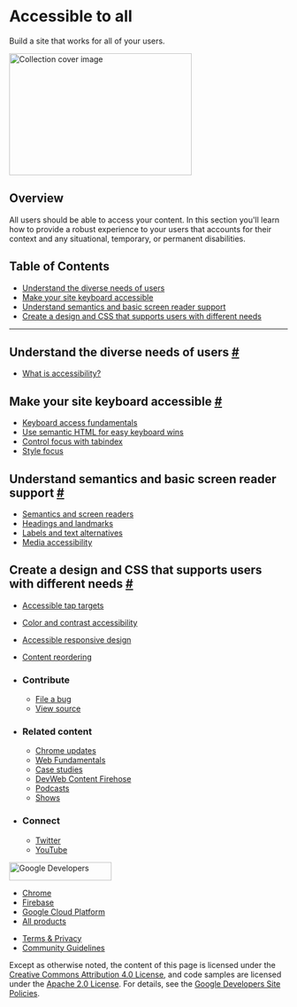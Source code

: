 # Accessible to all

Build a site that works for all of your users.

<img src="https://web-dev.imgix.net/image/jxu1OdD7LKOGIDU7jURMpSH2lyK2/kIvqNJ7Z62umTO31nYhk.svg" alt="Collection cover image" class="w-masthead-path__image" width="330" height="220" />

## Overview

All users should be able to access your content. In this section you'll learn how to provide a robust experience to your users that accounts for their context and any situational, temporary, or permanent disabilities.

## Table of Contents

- <a href="#understand-the-diverse-needs-of-users" class="w-path-link">Understand the diverse needs of users</a>
- <a href="#make-your-site-keyboard-accessible" class="w-path-link">Make your site keyboard accessible</a>
- <a href="#understand-semantics-and-basic-screen-reader-support" class="w-path-link">Understand semantics and basic screen reader support</a>
- <a href="#create-a-design-and-css-that-supports-users-with-different-needs" class="w-path-link">Create a design and CSS that supports users with different needs</a>

---

## Understand the diverse needs of users <a href="#understand-the-diverse-needs-of-users" class="w-headline-link">#</a>

- <a href="/what-is-accessibility/" class="w-path-link">What is accessibility?</a>

## Make your site keyboard accessible <a href="#make-your-site-keyboard-accessible" class="w-headline-link">#</a>

- <a href="/keyboard-access/" class="w-path-link">Keyboard access fundamentals</a>
- <a href="/use-semantic-html/" class="w-path-link">Use semantic HTML for easy keyboard wins</a>
- <a href="/control-focus-with-tabindex/" class="w-path-link">Control focus with tabindex</a>
- <a href="/style-focus/" class="w-path-link">Style focus</a>

## Understand semantics and basic screen reader support <a href="#understand-semantics-and-basic-screen-reader-support" class="w-headline-link">#</a>

- <a href="/semantics-and-screen-readers/" class="w-path-link">Semantics and screen readers</a>
- <a href="/headings-and-landmarks/" class="w-path-link">Headings and landmarks</a>
- <a href="/labels-and-text-alternatives/" class="w-path-link">Labels and text alternatives</a>
- <a href="/media-accessibility/" class="w-path-link">Media accessibility</a>

## Create a design and CSS that supports users with different needs <a href="#create-a-design-and-css-that-supports-users-with-different-needs" class="w-headline-link">#</a>

- <a href="/accessible-tap-targets/" class="w-path-link">Accessible tap targets</a>
- <a href="/color-and-contrast-accessibility/" class="w-path-link">Color and contrast accessibility</a>
- <a href="/accessible-responsive-design/" class="w-path-link">Accessible responsive design</a>
- <a href="/content-reordering/" class="w-path-link">Content reordering</a>

- ### Contribute

  - <a href="https://github.com/GoogleChrome/web.dev/issues/new?assignees=&amp;labels=bug&amp;template=bug_report.md&amp;title=" class="w-footer__linkbox-link">File a bug</a>
  - <a href="https://github.com/googlechrome/web.dev" class="w-footer__linkbox-link">View source</a>

- ### Related content

  - <a href="https://blog.chromium.org/" class="w-footer__linkbox-link">Chrome updates</a>
  - <a href="https://developers.google.com/web/" class="w-footer__linkbox-link">Web Fundamentals</a>
  - <a href="https://developers.google.com/web/showcase/" class="w-footer__linkbox-link">Case studies</a>
  - <a href="https://devwebfeed.appspot.com/" class="w-footer__linkbox-link">DevWeb Content Firehose</a>
  - <a href="/podcasts/" class="w-footer__linkbox-link">Podcasts</a>
  - <a href="/shows/" class="w-footer__linkbox-link">Shows</a>

- ### Connect

  - <a href="https://www.twitter.com/ChromiumDev" class="w-footer__linkbox-link">Twitter</a>
  - <a href="https://www.youtube.com/user/ChromeDevelopers" class="w-footer__linkbox-link">YouTube</a>

<a href="https://developers.google.com/" class="w-footer__utility-logo-link"><img src="/images/lockup-color.png" alt="Google Developers" class="w-footer__utility-logo" width="185" height="33" /></a>

- <a href="https://developer.chrome.com/" class="w-footer__utility-link">Chrome</a>
- <a href="https://firebase.google.com/" class="w-footer__utility-link">Firebase</a>
- <a href="https://cloud.google.com/" class="w-footer__utility-link">Google Cloud Platform</a>
- <a href="https://developers.google.com/products" class="w-footer__utility-link">All products</a>

<!-- -->

- <a href="https://policies.google.com/" class="w-footer__utility-link">Terms &amp; Privacy</a>
- <a href="/community-guidelines/" class="w-footer__utility-link">Community Guidelines</a>

Except as otherwise noted, the content of this page is licensed under the [Creative Commons Attribution 4.0 License](https://creativecommons.org/licenses/by/4.0/), and code samples are licensed under the [Apache 2.0 License](https://www.apache.org/licenses/LICENSE-2.0). For details, see the [Google Developers Site Policies](https://developers.google.com/terms/site-policies).
